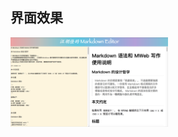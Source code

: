 ## 界面效果
<img src="https://github.com/Wanghj0928/showdown-test/blob/dev/shotcut.png" width="50%" height="50%">



